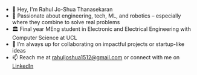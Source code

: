 - 👋 Hey, I'm Rahul Jo-Shua Thanasekaran
- 👀 Passionate about engineering, tech, ML, and robotics – especially where they combine to solve real problems
- 🏛️ Final year MEng student in Electronic and Electrical Engineering with Computer Science at UCL 
- 🤝 I’m always up for collaborating on impactful projects or startup-like ideas
- 📫 Reach me at rahuljoshua1512@gmail.com or connect with me on [LinkedIn](https://www.linkedin.com/in/rahulthanasekaran/)
